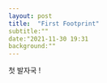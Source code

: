 ```yaml
---
layout: post
title:  "First Footprint"
subtitle:""
date:"2021-11-30 19:31
background:""
---
```


첫 발자국 !



